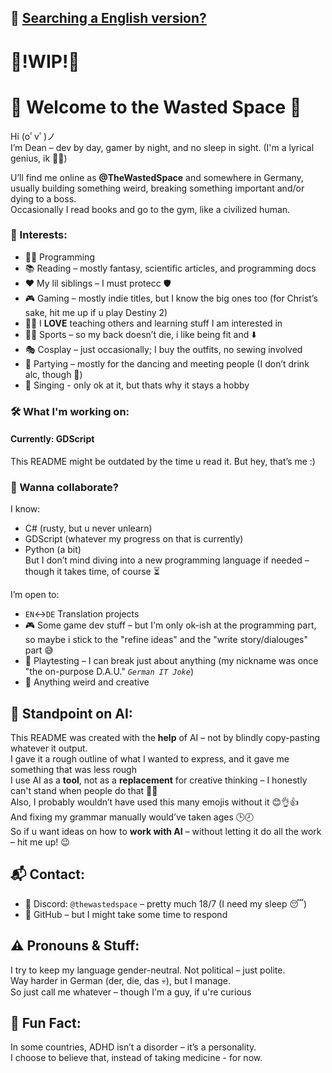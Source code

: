 ## 📘 [Searching a English version?](README.md)

# 🚧!WIP!🚧

# 👾 Welcome to the Wasted Space 🚀

Hi (oﾟvﾟ)ノ  
I’m Dean – dev by day, gamer by night, and no sleep in sight. (I'm a lyrical genius, ik 🎤✨)


U’ll find me online as **@TheWastedSpace** and somewhere in Germany, usually building something weird, breaking something important and/or dying to a boss.  
Occasionally I read books and go to the gym, like a civilized human.

### 🧠 Interests:
- 🧑‍💻 Programming
- 📚 Reading – mostly fantasy, scientific articles, and programming docs
- ❤️ My lil siblings – I must protecc 🛡️
- 🎮 Gaming – mostly indie titles, but I know the big ones too (for Christ’s sake, hit me up if u play Destiny 2)
- 🧑‍🎓 I **LOVE** teaching others and learning stuff I am interested in
- 🏃‍♂️ Sports – so my back doesn’t die, i like being fit and ⬇️
- 🎭 Cosplay – just occasionally; I buy the outfits, no sewing involved
- 🎉 Partying – mostly for the dancing and meeting people (I don’t drink alc, though 🚱)
- 🎤 Singing - only ok at it, but thats why it stays a hobby

### 🛠️ What I'm working on:
#### Currently: GDScript  
This README might be outdated by the time u read it. But hey, that’s me :)

### 🤝 Wanna collaborate?
I know:
- C# (rusty, but u never unlearn)
- GDScript (whatever my progress on that is currently)
- Python (a bit)  
But I don’t mind diving into a new programming language if needed – though it takes time, of course ⏳

I’m open to:
- `EN`↔️`DE` Translation projects
- 🎮 Some game dev stuff – but I'm only ok-ish at the programming part, so maybe i stick to the "refine ideas" and the "write story/dialouges" part 😅
- 🧪 Playtesting – I can break just about anything (my nickname was once "the on-purpose D.A.U." _`German IT Joke`_)
- 🎨 Anything weird and creative

## 🤖 Standpoint on AI:
This README was created with the **help** of AI – not by blindly copy-pasting whatever it output.  
I gave it a rough outline of what I wanted to express, and it gave me something that was less rough  
I use AI as a **tool**, not as a **replacement** for creative thinking – I honestly can't stand when people do that 🙅‍♂️  
Also, I probably wouldn’t have used this many emojis without it 😊👌👍  
And fixing my grammar manually would’ve taken ages 🕒🕗  
So if u want ideas on how to **work with AI** – without letting it do all the work – hit me up! 😉

## 📬 Contact:
- 💬 Discord: `@thewastedspace` – pretty much 18/7 (I need my sleep 😴)
- 🐙 GitHub – but I might take some time to respond

## ⚠️ Pronouns & Stuff:
I try to keep my language gender-neutral. Not political – just polite.  
Way harder in German (der, die, das 💀), but I manage.  
So just call me whatever – though I'm a guy, if u're curious

## 🧩 Fun Fact:
In some countries, ADHD isn’t a disorder – it’s a personality.  
I choose to believe that, instead of taking medicine - for now.
<!---
TheWastedSpace/TheWastedSpace is a ✨ special ✨ repository because its `README.md` (this file) appears on ur GitHub profile.
u can click the Preview link to take a look at ur changes.
--->
